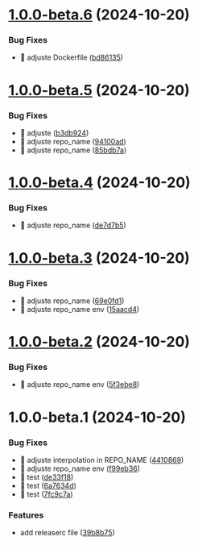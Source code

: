 # [1.0.0-beta.6](https://github.com/comercialweber/app/compare/v1.0.0-beta.5...v1.0.0-beta.6) (2024-10-20)


### Bug Fixes

* :bug: adjuste Dockerfile ([bd86135](https://github.com/comercialweber/app/commit/bd861354457da2f818fb11e57f6125dfdc15296d))

# [1.0.0-beta.5](https://github.com/comercialweber/app/compare/v1.0.0-beta.4...v1.0.0-beta.5) (2024-10-20)


### Bug Fixes

* :bug: adjuste ([b3db924](https://github.com/comercialweber/app/commit/b3db924554924e590215d2bdaea7761fc2a05534))
* :bug: adjuste repo_name ([94100ad](https://github.com/comercialweber/app/commit/94100adc9e28f35bbbc75128ff2e668067017f12))
* :bug: adjuste repo_name ([85bdb7a](https://github.com/comercialweber/app/commit/85bdb7ae4ead8cb9a0a31650e07a1c02befc06eb))

# [1.0.0-beta.4](https://github.com/comercialweber/app/compare/v1.0.0-beta.3...v1.0.0-beta.4) (2024-10-20)


### Bug Fixes

* :bug: adjuste repo_name ([de7d7b5](https://github.com/comercialweber/app/commit/de7d7b5684238a88f70b5a52c6bd0eec3e7ff999))

# [1.0.0-beta.3](https://github.com/comercialweber/app/compare/v1.0.0-beta.2...v1.0.0-beta.3) (2024-10-20)


### Bug Fixes

* :bug: adjuste repo_name ([69e0fd1](https://github.com/comercialweber/app/commit/69e0fd18aab226bef65e1e1a4c03204ea7c467e3))
* :bug: adjuste repo_name env ([15aacd4](https://github.com/comercialweber/app/commit/15aacd47b82edf8189fe6a2233506e55d6bed480))

# [1.0.0-beta.2](https://github.com/comercialweber/app/compare/v1.0.0-beta.1...v1.0.0-beta.2) (2024-10-20)


### Bug Fixes

* :bug: adjuste repo_name env ([5f3ebe8](https://github.com/comercialweber/app/commit/5f3ebe813f2fe7dd51817cd74aa2add7033eda08))

# 1.0.0-beta.1 (2024-10-20)


### Bug Fixes

* :bug: adjuste interpolation in REPO_NAME ([4410869](https://github.com/comercialweber/app/commit/44108692c9f63805264d651bb331290396368554))
* :bug: adjuste repo_name env ([f99eb36](https://github.com/comercialweber/app/commit/f99eb36ee33bfbf4b6d2f4c184cb214cf62496b5))
* :bug: test ([de33f18](https://github.com/comercialweber/app/commit/de33f184bb2fe360f47e8ac0de85fc5bdd5b8fa9))
* :bug: test ([6a7634d](https://github.com/comercialweber/app/commit/6a7634d41505bc27c5621be0637d7c42f0b87cff))
* :bug: test ([7fc9c7a](https://github.com/comercialweber/app/commit/7fc9c7aa4d82a8216142cf4ddcb940609baaac7b))


### Features

* add releaserc file ([39b8b75](https://github.com/comercialweber/app/commit/39b8b7545c6f51b9bc951abee5811a825791a8d6))
